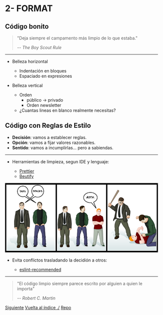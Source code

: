 # 2- FORMAT

## Código bonito

> "Deja siempre el campamento más limpio de lo que estaba."
>
> -- _The Boy Scout Rule_

---

- Belleza horizontal

  - Indentación en bloques
  - Espaciado en expresiones

- Belleza vertical

  - Orden
    - público -> privado
    - Orden newsletter
  - ¿Cuantas lineas en blanco realmente necesitas?

## Código con Reglas de Estilo

- **Decisión**: vamos a establecer reglas.
- **Opción**: vamos a fijar valores razonables.
- **Sentido**: vamos a incumplirlas... pero a sabiendas.

---

- Herramientas de limpieza, segun IDE y lenguaje:

  - [Prettier](https://prettier.io/)
  - [Beutify](https://www.npmjs.com/package/js-beautify)

![Tabs vs Spaces](./tabs_vs_spaces.png)

- Evita conflictos trasladando la decidión a otros:

  - [eslint-recommended](https://github.com/eslint/eslint/blob/master/conf/eslint-recommended.js)

---

> "El código limpio siempre parece escrito por alguien a quien le importa"
>
> -- _Robert C. Martin_

[Siguiente](./3-names.md)
[Vuelta al índice ./](./)
[Repo](https://github.com/AcademiaBinaria/CleanCode)
